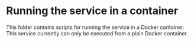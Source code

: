 # Running the service in a container

This folder contains scripts for running the service in a Docker container. This service currently can only be executed from a plain Docker container.
